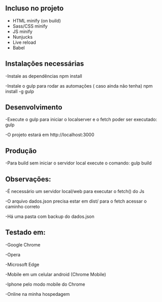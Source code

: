 ## Incluso no projeto
- HTML minify (on build)
- Sass/CSS minify
- JS minify
- Nunjucks
- Live reload
- Babel


## Instalações necessárias
-Instale as dependências
    npm install

-Instale o gulp para rodar as automações ( caso ainda não tenha)
    npm install -g gulp 


## Desenvolvimento 
-Execute o gulp para iniciar o localserver e o fetch poder ser executado:
    gulp

-O projeto estará em http://localhost:3000

## Produção
-Para build  sem iniciar o servidor local execute o comando:
    gulp build

## Observações:
-É necessário um servidor local/web para executar o fetch() do Js

-O arquivo dados.json precisa estar em dist/ para o fetch acessar o caminho correto

-Há uma pasta com backup do dados.json

## Testado em:
-Google Chrome

-Opera

-Microsoft Edge

-Mobile em um celular android (Chrome Mobile)

-Iphone pelo modo mobile do Chrome

-Online na minha hospedagem 
